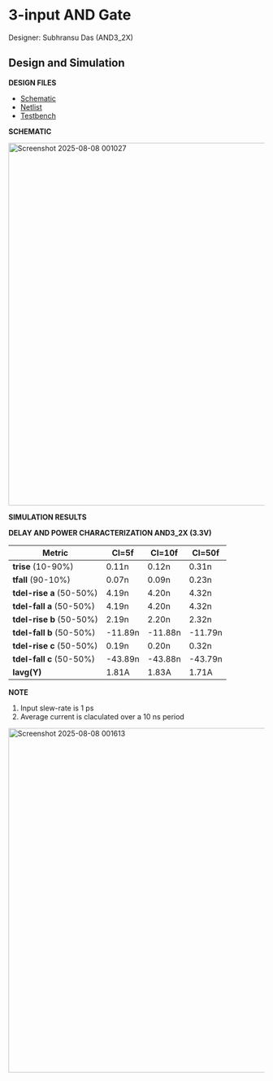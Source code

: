 # 3-input AND Gate

Designer: Subhransu Das (AND3_2X)

## Design and Simulation

**DESIGN FILES**

- [Schematic](designs/libs/core_digital/gf180mcu_osu_sc_gp9t3v3/cells/and3/gf180mcu_osu_sc_gp9t3v3__and3_2.sch)
- [Netlist](designs/libs/core_digital/gf180mcu_osu_sc_gp9t3v3/cells/and3/gf180mcu_osu_sc_gp9t3v3__and3_2.spice)
- [Testbench](designs/libs/tb_digital/tb_and3_9t/tb_gf180mcu_osu_sc_gp9t3v3__and3_2.spice)

**SCHEMATIC**

<img width="1124" height="714" alt="Screenshot 2025-08-08 001027" src="https://github.com/user-attachments/assets/75d27417-a96f-4ce5-b7fb-cae4b7e470d7" />


**SIMULATION RESULTS**

**DELAY AND POWER CHARACTERIZATION AND3_2X (3.3V)**

| Metric | Cl=5f | Cl=10f | Cl=50f |
|--------|-------|--------|--------|
| **trise** (10-90%)| 0.11n | 0.12n | 0.31n |
| **tfall** (90-10%) | 0.07n | 0.09n | 0.23n |
| **tdel-rise a** (50-50%) | 4.19n | 4.20n | 4.32n |
| **tdel-fall a** (50-50%) | 4.19n | 4.20n | 4.32n |
| **tdel-rise b** (50-50%) | 2.19n | 2.20n | 2.32n |
| **tdel-fall b** (50-50%) | -11.89n | -11.88n | -11.79n |
| **tdel-rise c** (50-50%) | 0.19n | 0.20n | 0.32n |
| **tdel-fall c** (50-50%) | -43.89n | -43.88n | -43.79n |
| **Iavg(Y)** | 1.81A | 1.83A | 1.71A |

**NOTE** 
1) Input slew-rate is 1 ps   
2) Average current is claculated over a 10 ns period

<img width="898" height="678" alt="Screenshot 2025-08-08 001613" src="https://github.com/user-attachments/assets/276ad919-af33-4626-a867-d91302a48514" />
